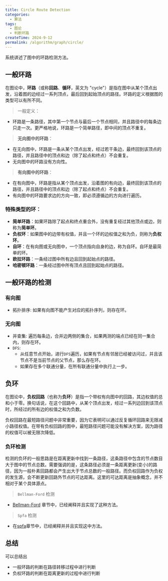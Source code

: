 ```yaml
---
title: Circle Route Detection
categories:
  - 算法
tags:
  - 图论
  - 判断环路
createTime: 2024-9-12
permalink: /algorithm/graph/circle/
---
```


系统讲述了图中的环路检测方法。

<!-- more -->

## 一般环路

在图论中，**环路**（或称**回路**、**循环**，英文为 "cycle"）是指在图中从某个顶点出发，沿着图的边经过一系列顶点，最后回到起始顶点的路径。环路的定义根据图的类型可以有所不同。

> 一般定义：
 + 环路是一条路径，其中第一个节点与最后一个节点相同，并且路径中的每条边只走一次。更严格地说，环路是一个简单路径，即中间的顶点不重复。

 > **无向图中的环路**：
    
+  在无向图中，环路是一条从某个顶点出发，经过若干条边，最终回到该顶点的路径，并且路径中的顶点和边（除了起点和终点）不会重复。
+ 无向图中的环路没有方向性。
    
> **有向图中的环路**：
    
+ 在有向图中，环路是指从某个顶点出发，沿着图的有向边，最终回到该顶点的路径，并且路径中的顶点和边（除了起点和终点）不会重复。
+ 有向图中的环路要求边的方向一致，即必须遵循边的方向进行遍历。

### 特殊类型的环：

 - **简单环路**：如果环路除了起点和终点重合外，没有重复经过其他顶点或边，则称为**简单环**。
- **负权环**：如果图中的边带有权值，并且一个环的边权值之和为负，则称为**负权环**。
- **自环**：在有向图或无向图中，一个顶点指向自身的边，称为自环。自环是最简单的环。
- **欧拉环路**：一条经过图中所有边且回到起始点的路径。
- **哈密顿环路**：一条经过图中所有顶点且回到起始点的路径。

## 一般环路的检测

### 有向图

+ 拓扑排序: 如果有向图不能产生对应的拓扑序列，则存在环。

### 无向图

+ 并查集: 遍历每条边，合并边两侧的集合，如果两测的端点已经在同一集合内，则存在环。
+ `DFS`:  
	+ 从任意节点开始，进行`DFS`遍历，如果有节点有邻居已经被访问过，并且该节点不是当前节点的父节点，那么存在环。
	+ 如果存在多个联通分量，在所有联通分量中执行上一步。


## 负环

在图论中，**负权回路**（也称为**负环**）是指一个带权有向图中的回路，其边权值的总和小于零。换句话说，在这个回路中，从某个顶点出发，经过一系列边回到该顶点时，所经过的所有边的权值之和为负数。

负权回路在最短路径问题中非常重要，因为它表明可以通过反复循环回路来无限减小路径权值。在带有负权回路的图中，最短路径问题可能没有解决方案，因为路径的权值可以被无限次降低。

###  负环检测

检测的负环的一般思路是在距离更新中找到一条路径，这条路径中包含的节点数目大于图中的节点总数。需要强调的是，这条路径必须是一条距离更新(变小)的路径，因为一般朴素回路都会产生出大于节点总数的一般路径。而负权回路作为负权的发生源，会不断更新回路外节点的可达距离。这里的可达距离是抽象概念，并不相对于某个具体源点。

> `Bellman-Ford` 检测

+ [Bellman-Ford](https://blog.zqzqsb.cn/algorithm/graph/bellmanford/) 章节中，已经阐释并且实现了这种方法。

 > `Spfa` 检测
 
+ 在[spfa](https://blog.zqzqsb.cn/algorithm/graph/spfa/)章节中，已经阐释并并且实现这中方法。

## 总结

可以总结出
+ 一般环路的判断在路径转移过程中进行判断
+ 负权环路的判断在距离更新的过程中进行判断
